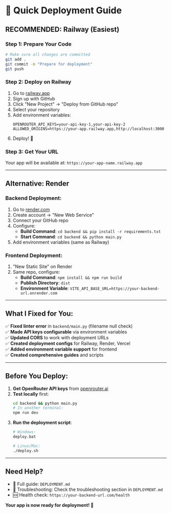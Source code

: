 # 🚀 Quick Deployment Guide

## **RECOMMENDED: Railway (Easiest)**

### Step 1: Prepare Your Code
```bash
# Make sure all changes are committed
git add .
git commit -m "Prepare for deployment"
git push
```

### Step 2: Deploy on Railway
1. Go to [railway.app](https://railway.app)
2. Sign up with GitHub
3. Click "New Project" → "Deploy from GitHub repo"
4. Select your repository
5. Add environment variables:
   ```
   OPENROUTER_API_KEYS=your-api-key-1,your-api-key-2
   ALLOWED_ORIGINS=https://your-app.railway.app,http://localhost:3000
   ```
6. Deploy! 🎉

### Step 3: Get Your URL
Your app will be available at: `https://your-app-name.railway.app`

---

## **Alternative: Render**

### Backend Deployment:
1. Go to [render.com](https://render.com)
2. Create account → "New Web Service"
3. Connect your GitHub repo
4. Configure:
   - **Build Command**: `cd backend && pip install -r requirements.txt`
   - **Start Command**: `cd backend && python main.py`
5. Add environment variables (same as Railway)

### Frontend Deployment:
1. "New Static Site" on Render
2. Same repo, configure:
   - **Build Command**: `npm install && npm run build`
   - **Publish Directory**: `dist`
   - **Environment Variable**: `VITE_API_BASE_URL=https://your-backend-url.onrender.com`

---

## **What I Fixed for You:**

✅ **Fixed linter error** in `backend/main.py` (filename null check)  
✅ **Made API keys configurable** via environment variables  
✅ **Updated CORS** to work with deployment URLs  
✅ **Created deployment configs** for Railway, Render, Vercel  
✅ **Added environment variable support** for frontend  
✅ **Created comprehensive guides** and scripts  

---

## **Before You Deploy:**

1. **Get OpenRouter API keys** from [openrouter.ai](https://openrouter.ai/)
2. **Test locally** first:
   ```bash
   cd backend && python main.py
   # In another terminal:
   npm run dev
   ```
3. **Run the deployment script**:
   ```bash
   # Windows:
   deploy.bat
   
   # Linux/Mac:
   ./deploy.sh
   ```

---

## **Need Help?**

- 📖 Full guide: `DEPLOYMENT.md`
- 🔧 Troubleshooting: Check the troubleshooting section in `DEPLOYMENT.md`
- 🆘 Health check: `https://your-backend-url.com/health`

**Your app is now ready for deployment! 🎉** 